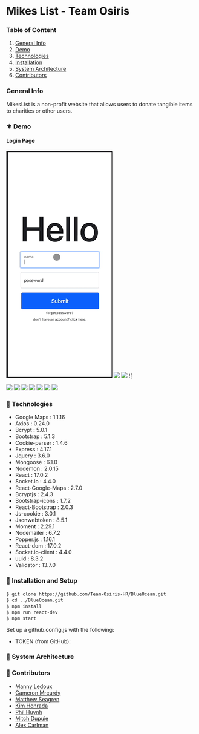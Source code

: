 # Mikes List - Team Osiris

### Table of Content

1. [General Info](#🌴-General-Info)
2. [Demo](#⚜️-Demo)
3. [Technologies](#🧪-Technologies)
4. [Installation](#🚀-Installation)
5. [System Architecture](#-system-architecture)
6. [Contributors](#🤝-Contributors)

### General Info

MikesList is a non-profit website that allows users to donate tangible items to charities or other users.

### ⚜️ Demo

#### Login Page

![](/readMeStuff/LoginPage.gif)
![](https://media.giphy.com/media/fIuud07btnCNoKRVmb/giphy.gif)
![](https://media.giphy.com/media/HPt5OekCz5XZR5GLpN/giphy.gif)
![[](https://media.giphy.com/media/35TeChHRBB1Zc7e3ew/giphy.gif)


![](https://media.giphy.com/media/9BtupnUJlFLHMYUqKP/giphy.gif) 
![](https://media.giphy.com/media/2yPiSAunimoAPlP7Ta/giphy.gif) ![](https://media.giphy.com/media/mFelNZeuET2CKmok0A/giphy.gif) ![](https://media.giphy.com/media/zhBSjaqLXsviVvOkCQ/giphy.gif) ![](https://media.giphy.com/media/80BvP34vS4esPPCqWI/giphy.gif)
![](https://media.giphy.com/media/c8qLLR7SJTNCf4J16u/giphy.gif) ![](https://media.giphy.com/media/trBUsl8zKz0EZ9ZNC5/giphy.gif)

### 🧪 Technologies

- Google Maps : 1.1.16
- Axios : 0.24.0
- Bcrypt : 5.0.1
- Bootstrap : 5.1.3
- Cookie-parser : 1.4.6
- Express : 4.17.1
- Jquery : 3.6.0
- Mongoose : 6.1.0
- Nodemon : 2.0.15
- React : 17.0.2
- Socket.io : 4.4.0
- React-Google-Maps : 2.7.0
- Bcryptjs : 2.4.3
- Bootstrap-icons : 1.7.2
- React-Bootstrap : 2.0.3
- Js-cookie : 3.0.1
- Jsonwebtoken : 8.5.1
- Moment : 2.29.1
- Nodemailer : 6.7.2
- Popper.js : 1.16.1
- React-dom : 17.0.2
- Socket.io-client : 4.4.0
- uuid : 8.3.2
- Validator : 13.7.0

### 🚀 Installation and Setup

```
$ git clone https://github.com/Team-Osiris-HR/BlueOcean.git
$ cd ../BlueOcean.git
$ npm install
$ npm run react-dev
$ npm start
```

Set up a github.config.js with the following:

- TOKEN (from GitHub):

### 📁 System Architecture

### 🤝 Contributors

- [Manny Ledoux]()
- [Cameron Mrcurdy](https://www.linkedin.com/in/cmccurd/)
- [Matthew Seagren](https://www.linkedin.com/in/matthew-seagren/)
- [Kim Honrada](https://www.linkedin.com/in/kimhonrada21/)
- [Phil Huynh]()
- [Mitch Dupuie]()
- [Alex Carlman]()
